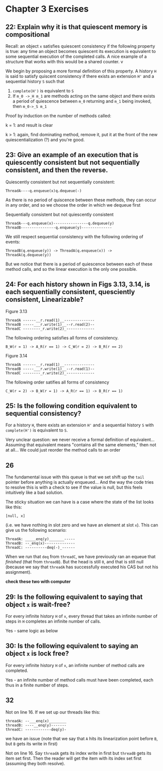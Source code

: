 # Chapter 3 Exercises

## 22: Explain why it is that quiescent memory is compositional

Recall: an object `x` satisfies quiescent consistency if the following property is true: any time an object becomes quiescent its execution is equivalent to some sequential execution of the completed calls. A nice example of a structure that works with this would be a shared counter.
v

We begin by proposing a more formal definition of this property. A history `H` is said to satisfy quiscent consistency if there exists an extension `H'` and a sequential history `S` such that
1. `complete(H')` is equivalent to `S`
2. If `m_0 ->_H m_1` are methods acting on the same object and there exists a period of quiescence between `m_0` returning and `m_1` being invoked, then `m_0->_S m_1`

Proof by induction on the number of methods called:

k = 1: and result is clear

k > 1: again, find dominating method, remove it, put it at the front of the new quiescentialization (?) and you're good.

## 23: Give an example of an execution that is quiescently consistent but not sequentially consistent, and then the reverse.

Quiescently consistent but not sequentially consistent:

```
ThreadA----q.enqueue(x)q.dequeue(-)
```

As there is no period of quiscence between these methods, they can occur in any order, and so we choose the order in which we dequeue first

Sequentially consistent but not quiescently consistent

```
ThreadA---q.enqueue(x)----------------q.dequeue(y)
ThreadB----------------q.enqueue(y)--------------
```

We still respect sequential consistency with the following ordering of events:

```
ThreadB(q.enqueue(y)) -> ThreadA(q.enqueue(x)) -> ThreadA(q.dequeue(y))
```

But we notice that there is a period of quiescence between each of these method calls, and so the linear execution is the only one possible.

## 24: For each history shown in Figs 3.13, 3.14, is each sequentially consistent, quesciently consistent, Linearizable?


Figure 3.13
```
ThreadA ------__r.read(1)__--------------
ThreadB -----___r.write(1)__--r.read(2)--
ThreadC --------_r.write(2)_-------------
```

The following ordering satisfies all forms of consistency.
```
B_W(r = 1) -> A_R(r == 1) -> C_W(r = 2) -> B_R(r == 2)
```

Figure 3.14
```
ThreadA ------__r.read(1)__--------------
ThreadB -----___r.write(1)__--r.read(1)--
ThreadC --------_r.write(2)_-------------
```

The following order satifies all forms of consistency
```
C_W(r = 2) -> B_W(r = 1) -> A_R(r == 1) -> B_R(r == 1)
```

## 25: Is the following condition equivalent to sequential consistency?

For a history `H`, there exists an extension `H'` and a sequential history `S` with `complete(H')` is equivalent to `S`.

Very unclear question: we never receive a formal definition of equivalent... Assuming that equivalent means "contains all the same elements," then not at all... We could just reorder the method calls to an order


## 26

The fundamental issue with this queue is that we set shift up the `tail` pointer before anything is actually enqueued...
And the way the code tries to resolve this is with a check to see if the value is null, but this feels intuitively like a bad solution.

The sticky situation we can have is a case where the state of the list looks like this:

```
[null, x]
```

(i.e. we have nothing in slot zero and we have an element at slot `x`). This can give us the following scenario:

```
ThreadA: _____enq(y)_______-----
ThreadB: --_enq(x)--------------
ThreadC: ----------deq(-)_------
```

When we run that `deq` from `threadC`, we have previously ran an equeue that *finished* (that from `threadB`). But the head is still `0`, and that is still null (because we say that `threadA` has successfully executed his CAS but not his assignment).

**check these two with computer**

## 29: Is the following equivalent to saying that object `x` is wait-free?

For every infinite history `H` of `x`, every thread that takes an infinite number of steps in `H` completes an infinite number of calls.

Yes - same logic as below


## 30: Is the following equivalent to saying an object `x` is lock free?

For every infinite history `H` of `x`, an infinite number of method calls are completed.

Yes - an infinite number of method calls must have been completed, each thus in a finite number of steps.
 
## 32

Not on line 16. If we set up our threads like this:

```
threadA: --___enq(x)________
threadB: ----__enq(y)-------
threadC: ------------deq(y)-
```

we have an issue (note that we say that `A` hits its linearization point before `B`, but `B` gets its write in first) 

Not on line 16. Say `threadA` gets its index write in first but `threadB` gets its item set first. Then the reader will get
the item with its index set first (assuming they both resolve).


